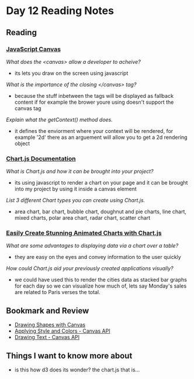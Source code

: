 # Day 12 Reading Notes

## Reading

### [JavaScript Canvas](https://www.javascripttutorial.net/web-apis/javascript-canvas/)

_What does the \<canvas> allow a developer to acheive?_

- its lets you draw on the screen using javascript

_What is the importance of the closing \</canvas> tag?_

- because the stuff inbetween the tags will be displayed as fallback content if for example the brower youre using doesn't support the canvas tag

_Explain what the getContext() method does._

- it defines the enviorment where your context will be rendered, for example '2d' there as an arguement will allow you to get a 2d rendering object

### [Chart.js Documentation](http://www.chartjs.org/docs/)

_What is Chart.js and how it can be brought into your project?_

- its using javascript to render a chart on your page and it can be brought into my project by using it inside a canvas element

_List 3 different Chart types you can create using Chart.js._

- area chart, bar chart, bubble chart, doughnut and pie charts, line chart, mixed charts, polar area chart, radar chart, scatter chart

### [Easily Create Stunning Animated Charts with Chart.js](https://www.webdesignerdepot.com/2013/11/easily-create-stunning-animated-charts-with-chart-js/)

_What are some advantages to displaying data via a chart over a table?_

- they are easy on the eyes and convey information to the user quickly

_How could Chart.js aid your previously created applications visually?_

- we could have used this to render the cities data as stacked bar graphs for each day so we can visualize how much of, lets say Monday's sales are related to Paris verses the total.

## Bookmark and Review

- [Drawing Shapes with Canvas](https://developer.mozilla.org/en-US/docs/Web/API/Canvas_API/Tutorial/Drawing_shapes)
- [Applying Style and Colors - Canvas API](https://developer.mozilla.org/en-US/docs/Web/API/Canvas_API/Tutorial/Applying_styles_and_colors)
- [Drawing Text - Canvas API](https://developer.mozilla.org/en-US/docs/Web/API/Canvas_API/Tutorial/Drawing_text)

## Things I want to know more about

- is this how d3 does its wonder? the chart.js that is...